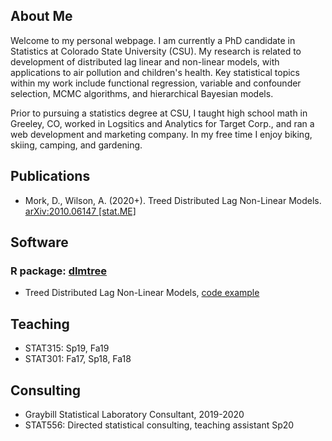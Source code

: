 ## About Me
Welcome to my personal webpage. I am currently a PhD candidate in Statistics at Colorado State University (CSU). My research is related to development of distributed lag linear and non-linear models, with applications to air pollution and children's health. Key statistical topics within my work include functional regression, variable and confounder selection, MCMC algorithms, and hierarchical Bayesian models.

Prior to pursuing a statistics degree at CSU, I taught high school math in Greeley, CO, worked in Logsitics and Analytics for Target Corp., and ran a web development and marketing company. In my free time I enjoy biking, skiing, camping, and gardening.

## Publications
- Mork, D., Wilson, A. (2020+). Treed Distributed Lag Non-Linear Models. [arXiv:2010.06147 [stat.ME]](https://arxiv.org/abs/2010.06147)

## Software
### R package: [dlmtree](https://github.com/danielmork/dlmtree)
- Treed Distributed Lag Non-Linear Models, [code example](https://danielmork.github.io/dlmtree/TDLNM_Example.html)

## Teaching
- STAT315: Sp19, Fa19
- STAT301: Fa17, Sp18, Fa18

## Consulting
- Graybill Statistical Laboratory Consultant, 2019-2020
- STAT556: Directed statistical consulting, teaching assistant Sp20
